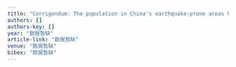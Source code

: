 ```yaml
---
title: "Corrigendum: The population in China's earthquake-prone areas has increased by over 32 million along with rapid urbanization (2016 Environ. Res. Lett. 11 074028)"
authors: []
authors-key: []
year: "数据暂缺"
article-link: "数据暂缺"
venue: "数据暂缺"
bibex: "数据暂缺"
---
```

